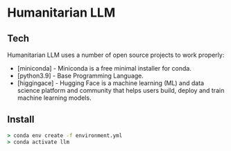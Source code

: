 # Humanitarian LLM

## Tech

 Humanitarian LLM uses a number of open source projects to work properly:
- [miniconda] - Miniconda is a free minimal installer for conda.
- [python3.9] - Base Programming Language.
- [higgingace] - Hugging Face is a machine learning (ML) and data science platform and community that helps users build, deploy and train machine learning models.


## Install
```bat
> conda env create -f environment.yml
> conda activate llm
```